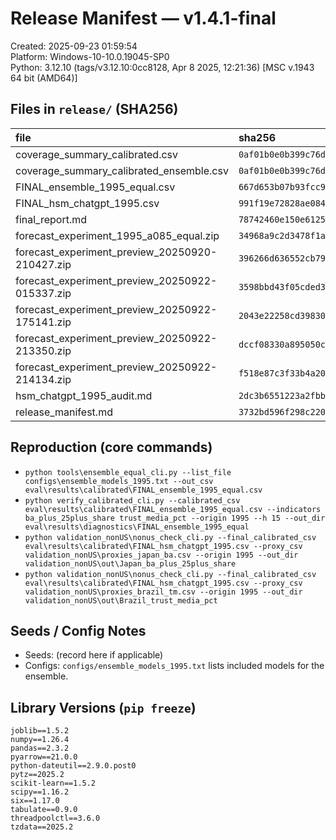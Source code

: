 # Release Manifest — v1.4.1-final

Created: 2025-09-23 01:59:54  
Platform: Windows-10-10.0.19045-SP0  
Python: 3.12.10 (tags/v3.12.10:0cc8128, Apr  8 2025, 12:21:36) [MSC v.1943 64 bit (AMD64)]

## Files in `release/` (SHA256)

| file | sha256 |
|:-----|:-------|
| coverage_summary_calibrated.csv | `0af01b0e0b399c76d88031bb62878eed5993a3f34004512923e1b79db6b4cc74` |
| coverage_summary_calibrated_ensemble.csv | `0af01b0e0b399c76d88031bb62878eed5993a3f34004512923e1b79db6b4cc74` |
| FINAL_ensemble_1995_equal.csv | `667d653b07b93fcc9f549fd326b165fc934d6b48f024c5c487c0bd99d4168bf9` |
| FINAL_hsm_chatgpt_1995.csv | `991f19e72828ae0841aea316cf80819f00597cd3cb15e6463d5c005e6d493027` |
| final_report.md | `78742460e150e6125acb2da724ae3710551e284a9a559d9e359a885880ae71c2` |
| forecast_experiment_1995_a085_equal.zip | `34968a9c2d3478f1aebaf7dc68ac82a6b2acc77af6460c07d6c04000d2771278` |
| forecast_experiment_preview_20250920-210427.zip | `396266d636552cb799c4819370ef634a95fb5d4bb5cd9367349bfae55c5dc127` |
| forecast_experiment_preview_20250922-015337.zip | `3598bbd43f05cded336137d5bf8c0cc032d49a2b2a3d04301d473f5b0de7b3f8` |
| forecast_experiment_preview_20250922-175141.zip | `2043e22258cd3983074ba35d21636225027d2bb49f0af4c76eefe59cc924b6b6` |
| forecast_experiment_preview_20250922-213350.zip | `dccf08330a895050cd33b72b1b7b2856949e9d395e1f9184261cce91ba120a88` |
| forecast_experiment_preview_20250922-214134.zip | `f518e87c3f33b4a20923485d4985322087e9b8d2d0f27679b151ecd15e0ff613` |
| hsm_chatgpt_1995_audit.md | `2dc3b6551223a2fbb329498a7c7f86cd73e8744f80a55b3f760f9b30038c1eb1` |
| release_manifest.md | `3732bd596f298c22058f42a4153e2a9eaebe0c209f1b5715734187020f7664b2` |

## Reproduction (core commands)

- `python tools\ensemble_equal_cli.py --list_file configs\ensemble_models_1995.txt --out_csv eval\results\calibrated\FINAL_ensemble_1995_equal.csv`
- `python verify_calibrated_cli.py --calibrated_csv eval\results\calibrated\FINAL_ensemble_1995_equal.csv --indicators ba_plus_25plus_share trust_media_pct --origin 1995 --h 15 --out_dir eval\results\diagnostics\FINAL_ensemble_1995_equal`
- `python validation_nonUS\nonus_check_cli.py --final_calibrated_csv eval\results\calibrated\FINAL_hsm_chatgpt_1995.csv --proxy_csv validation_nonUS\proxies_japan_ba.csv --origin 1995 --out_dir validation_nonUS\out\Japan_ba_plus_25plus_share`
- `python validation_nonUS\nonus_check_cli.py --final_calibrated_csv eval\results\calibrated\FINAL_hsm_chatgpt_1995.csv --proxy_csv validation_nonUS\proxies_brazil_tm.csv --origin 1995 --out_dir validation_nonUS\out\Brazil_trust_media_pct`

## Seeds / Config Notes

- Seeds: (record here if applicable)
- Configs: `configs/ensemble_models_1995.txt` lists included models for the ensemble.

## Library Versions (`pip freeze`)

```
joblib==1.5.2
numpy==1.26.4
pandas==2.3.2
pyarrow==21.0.0
python-dateutil==2.9.0.post0
pytz==2025.2
scikit-learn==1.5.2
scipy==1.16.2
six==1.17.0
tabulate==0.9.0
threadpoolctl==3.6.0
tzdata==2025.2
```
